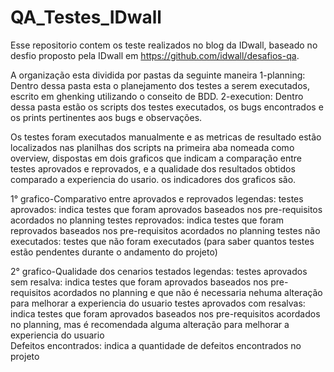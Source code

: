 # QA_Testes_IDwall
Esse repositorio contem os teste realizados no blog da IDwall, baseado no desfio  proposto pela IDwall em https://github.com/idwall/desafios-qa.

A organização esta dividida por pastas da seguinte maneira
    1-planning: Dentro dessa pasta esta o planejamento dos testes a serem executados, escrito em ghenking utilizando o conseito de BDD.
    2-execution: Dentro dessa pasta estão os scripts dos testes executados, os bugs encontrados e os prints pertinentes aos bugs e observações.

Os testes foram executados manualmente e as metricas de resultado estão localizados nas planilhas dos scripts na primeira aba nomeada como overview, dispostas em dois graficos que indicam a comparação entre testes aprovados e reprovados, e a qualidade dos resultados obtidos comparado a experiencia do usario. os indicadores dos graficos são.
    
1° grafico-Comparativo entre aprovados e reprovados
legendas: 
testes aprovados: indica testes que foram aprovados baseados nos pre-requisitos acordados no planning
testes reprovados: indica testes que foram reprovados baseados nos pre-requisitos acordados no planning
testes não executados: testes que não foram executados (para saber quantos testes estão pendentes durante o andamento do projeto)
    
2° grafico-Qualidade dos cenarios testados
        legendas:
            testes aprovados sem resalva: indica testes que foram aprovados baseados nos pre-requisitos acordados no planning e que não é necessaria nehuma alteração para melhorar a experiencia do usuario
            testes aprovados com resalvas: indica testes que foram aprovados baseados nos pre-requisitos acordados no planning, mas é recomendada alguma alteração para melhorar a experiencia do usuario          
            Defeitos encontrados: indica a quantidade de defeitos encontrados no projeto  




